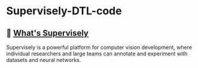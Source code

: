 # Supervisely-DTL-code

## 🤖 [What's Supervisely](https://supervise.ly/)
Supervisely is a powerful platform for computer vision development, where individual researchers and large teams can annotate and experiment with datasets and neural networks.
